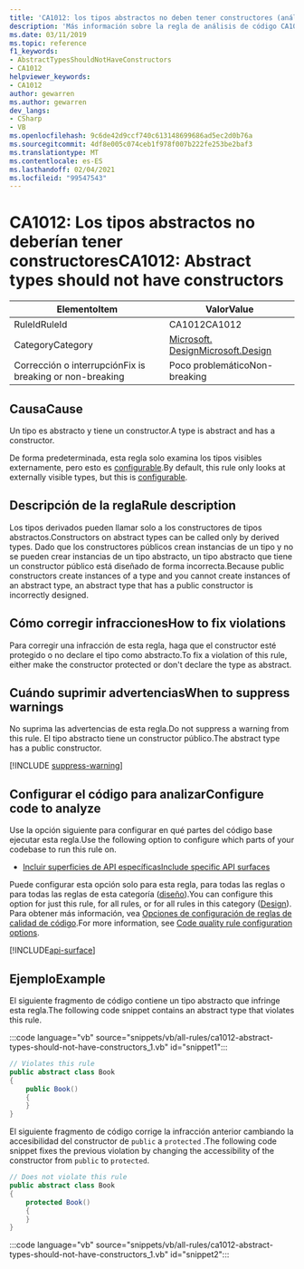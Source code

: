 ```yaml
---
title: 'CA1012: los tipos abstractos no deben tener constructores (análisis de código)'
description: 'Más información sobre la regla de análisis de código CA1012: los tipos abstractos no deben tener constructores'
ms.date: 03/11/2019
ms.topic: reference
f1_keywords:
- AbstractTypesShouldNotHaveConstructors
- CA1012
helpviewer_keywords:
- CA1012
author: gewarren
ms.author: gewarren
dev_langs:
- CSharp
- VB
ms.openlocfilehash: 9c6de42d9ccf740c613148699686ad5ec2d0b76a
ms.sourcegitcommit: 4df8e005c074ceb1f978f007b222fe253be2baf3
ms.translationtype: MT
ms.contentlocale: es-ES
ms.lasthandoff: 02/04/2021
ms.locfileid: "99547543"
---
```

# <a name="ca1012-abstract-types-should-not-have-constructors"></a><span data-ttu-id="a1434-103">CA1012: Los tipos abstractos no deberían tener constructores</span><span class="sxs-lookup"><span data-stu-id="a1434-103">CA1012: Abstract types should not have constructors</span></span>

| <span data-ttu-id="a1434-104">Elemento</span><span class="sxs-lookup"><span data-stu-id="a1434-104">Item</span></span>                                     | <span data-ttu-id="a1434-105">Valor</span><span class="sxs-lookup"><span data-stu-id="a1434-105">Value</span></span>            |
|------------------------------------------|------------------|
| <span data-ttu-id="a1434-106">RuleId</span><span class="sxs-lookup"><span data-stu-id="a1434-106">RuleId</span></span>                                   | <span data-ttu-id="a1434-107">CA1012</span><span class="sxs-lookup"><span data-stu-id="a1434-107">CA1012</span></span>           |
| <span data-ttu-id="a1434-108">Category</span><span class="sxs-lookup"><span data-stu-id="a1434-108">Category</span></span>                                 | [<span data-ttu-id="a1434-109">Microsoft. Design</span><span class="sxs-lookup"><span data-stu-id="a1434-109">Microsoft.Design</span></span>](design-warnings.md) |
| <span data-ttu-id="a1434-110">Corrección o interrupción</span><span class="sxs-lookup"><span data-stu-id="a1434-110">Fix is breaking or non-breaking</span></span> | <span data-ttu-id="a1434-111">Poco problemático</span><span class="sxs-lookup"><span data-stu-id="a1434-111">Non-breaking</span></span>     |

## <a name="cause"></a><span data-ttu-id="a1434-112">Causa</span><span class="sxs-lookup"><span data-stu-id="a1434-112">Cause</span></span>

<span data-ttu-id="a1434-113">Un tipo es abstracto y tiene un constructor.</span><span class="sxs-lookup"><span data-stu-id="a1434-113">A type is abstract and has a constructor.</span></span>

<span data-ttu-id="a1434-114">De forma predeterminada, esta regla solo examina los tipos visibles externamente, pero esto es [configurable](#configure-code-to-analyze).</span><span class="sxs-lookup"><span data-stu-id="a1434-114">By default, this rule only looks at externally visible types, but this is [configurable](#configure-code-to-analyze).</span></span>

## <a name="rule-description"></a><span data-ttu-id="a1434-115">Descripción de la regla</span><span class="sxs-lookup"><span data-stu-id="a1434-115">Rule description</span></span>

<span data-ttu-id="a1434-116">Los tipos derivados pueden llamar solo a los constructores de tipos abstractos.</span><span class="sxs-lookup"><span data-stu-id="a1434-116">Constructors on abstract types can be called only by derived types.</span></span> <span data-ttu-id="a1434-117">Dado que los constructores públicos crean instancias de un tipo y no se pueden crear instancias de un tipo abstracto, un tipo abstracto que tiene un constructor público está diseñado de forma incorrecta.</span><span class="sxs-lookup"><span data-stu-id="a1434-117">Because public constructors create instances of a type and you cannot create instances of an abstract type, an abstract type that has a public constructor is incorrectly designed.</span></span>

## <a name="how-to-fix-violations"></a><span data-ttu-id="a1434-118">Cómo corregir infracciones</span><span class="sxs-lookup"><span data-stu-id="a1434-118">How to fix violations</span></span>

<span data-ttu-id="a1434-119">Para corregir una infracción de esta regla, haga que el constructor esté protegido o no declare el tipo como abstracto.</span><span class="sxs-lookup"><span data-stu-id="a1434-119">To fix a violation of this rule, either make the constructor protected or don't declare the type as abstract.</span></span>

## <a name="when-to-suppress-warnings"></a><span data-ttu-id="a1434-120">Cuándo suprimir advertencias</span><span class="sxs-lookup"><span data-stu-id="a1434-120">When to suppress warnings</span></span>

<span data-ttu-id="a1434-121">No suprima las advertencias de esta regla.</span><span class="sxs-lookup"><span data-stu-id="a1434-121">Do not suppress a warning from this rule.</span></span> <span data-ttu-id="a1434-122">El tipo abstracto tiene un constructor público.</span><span class="sxs-lookup"><span data-stu-id="a1434-122">The abstract type has a public constructor.</span></span>

[!INCLUDE [suppress-warning](../../../../includes/code-analysis/suppress-warning.md)]

## <a name="configure-code-to-analyze"></a><span data-ttu-id="a1434-123">Configurar el código para analizar</span><span class="sxs-lookup"><span data-stu-id="a1434-123">Configure code to analyze</span></span>

<span data-ttu-id="a1434-124">Use la opción siguiente para configurar en qué partes del código base ejecutar esta regla.</span><span class="sxs-lookup"><span data-stu-id="a1434-124">Use the following option to configure which parts of your codebase to run this rule on.</span></span>

- [<span data-ttu-id="a1434-125">Incluir superficies de API específicas</span><span class="sxs-lookup"><span data-stu-id="a1434-125">Include specific API surfaces</span></span>](#include-specific-api-surfaces)

<span data-ttu-id="a1434-126">Puede configurar esta opción solo para esta regla, para todas las reglas o para todas las reglas de esta categoría ([diseño](design-warnings.md)).</span><span class="sxs-lookup"><span data-stu-id="a1434-126">You can configure this option for just this rule, for all rules, or for all rules in this category ([Design](design-warnings.md)).</span></span> <span data-ttu-id="a1434-127">Para obtener más información, vea [Opciones de configuración de reglas de calidad de código](../code-quality-rule-options.md).</span><span class="sxs-lookup"><span data-stu-id="a1434-127">For more information, see [Code quality rule configuration options](../code-quality-rule-options.md).</span></span>

[!INCLUDE[api-surface](~/includes/code-analysis/api-surface.md)]

## <a name="example"></a><span data-ttu-id="a1434-128">Ejemplo</span><span class="sxs-lookup"><span data-stu-id="a1434-128">Example</span></span>

<span data-ttu-id="a1434-129">El siguiente fragmento de código contiene un tipo abstracto que infringe esta regla.</span><span class="sxs-lookup"><span data-stu-id="a1434-129">The following code snippet contains an abstract type that violates this rule.</span></span>

:::code language="vb" source="snippets/vb/all-rules/ca1012-abstract-types-should-not-have-constructors_1.vb" id="snippet1":::

```csharp
// Violates this rule
public abstract class Book
{
    public Book()
    {
    }
}
```

<span data-ttu-id="a1434-130">El siguiente fragmento de código corrige la infracción anterior cambiando la accesibilidad del constructor de `public` a `protected` .</span><span class="sxs-lookup"><span data-stu-id="a1434-130">The following code snippet fixes the previous violation by changing the accessibility of the constructor from `public` to `protected`.</span></span>

```csharp
// Does not violate this rule
public abstract class Book
{
    protected Book()
    {
    }
}
```

:::code language="vb" source="snippets/vb/all-rules/ca1012-abstract-types-should-not-have-constructors_1.vb" id="snippet2":::
